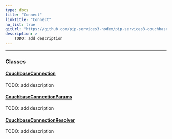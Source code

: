 ```yaml
---
type: docs
title: "Connect"
linkTitle: "Connect"
no_list: true
gitUrl: "https://github.com/pip-services3-nodex/pip-services3-couchbase-nodex"
description: >
    TODO: add description
---
```

---

<div class="module-body"> 

### Classes

#### [CouchbaseConnection](couchbase_connection)
TODO: add description

#### [CouchbaseConnectionParams](couchbase_connection_params)
TODO: add description

#### [CouchbaseConnectionResolver](couchbase_connection_resolver)
TODO: add description

</div>

